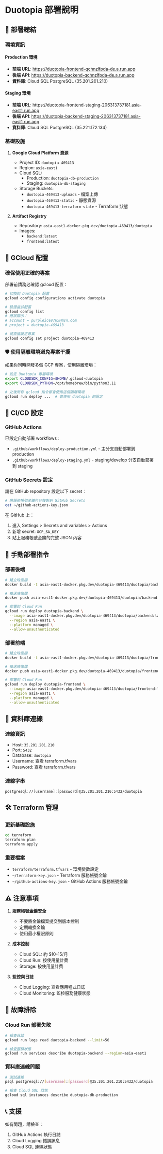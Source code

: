 # Duotopia 部署說明

## 🚀 部署總結

### 環境資訊

#### Production 環境
- **前端 URL**: https://duotopia-frontend-qchnzlfpda-de.a.run.app
- **後端 API**: https://duotopia-backend-qchnzlfpda-de.a.run.app
- **資料庫**: Cloud SQL PostgreSQL (35.201.201.210)

#### Staging 環境
- **前端 URL**: https://duotopia-frontend-staging-206313737181.asia-east1.run.app
- **後端 API**: https://duotopia-backend-staging-206313737181.asia-east1.run.app
- **資料庫**: Cloud SQL PostgreSQL (35.221.172.134)

### 基礎設施

1. **Google Cloud Platform 資源**
   - Project ID: `duotopia-469413`
   - Region: `asia-east1`
   - Cloud SQL: 
     - Production: `duotopia-db-production`
     - Staging: `duotopia-db-staging`
   - Storage Buckets:
     - `duotopia-469413-uploads` - 檔案上傳
     - `duotopia-469413-static` - 靜態資源
     - `duotopia-469413-terraform-state` - Terraform 狀態

2. **Artifact Registry**
   - Repository: `asia-east1-docker.pkg.dev/duotopia-469413/duotopia`
   - Images:
     - `backend:latest`
     - `frontend:latest`

## 🔧 GCloud 配置

### 確保使用正確的專案
部署前請務必確認 gcloud 配置：

```bash
# 切換到 Duotopia 配置
gcloud config configurations activate duotopia

# 驗證當前配置
gcloud config list
# 應該顯示：
# account = purpleice9765@msn.com  
# project = duotopia-469413

# 或直接設定專案
gcloud config set project duotopia-469413
```

### 🛡️ 使用隔離環境避免專案干擾
如果你同時開發多個 GCP 專案，使用隔離環境：

```bash
# 設定 Duotopia 專屬環境
export CLOUDSDK_CONFIG=$HOME/.gcloud-duotopia
export CLOUDSDK_PYTHON=/opt/homebrew/bin/python3.11

# 之後所有 gcloud 指令都會使用這個隔離環境
gcloud run deploy ...  # 會使用 duotopia 的設定
```

## 🔧 CI/CD 設定

### GitHub Actions

已設定自動部署 workflows：
- `.github/workflows/deploy-production.yml` - 主分支自動部署到 production
- `.github/workflows/deploy-staging.yml` - staging/develop 分支自動部署到 staging

### GitHub Secrets 設定

請在 GitHub repository 設定以下 secret：

```bash
# 將服務帳號金鑰內容複製到 GitHub Secrets
cat ~/github-actions-key.json
```

在 GitHub 上：
1. 進入 Settings > Secrets and variables > Actions
2. 新增 secret: `GCP_SA_KEY`
3. 貼上服務帳號金鑰的完整 JSON 內容

## 📝 手動部署指令

### 部署後端
```bash
# 建立映像檔
docker build -t asia-east1-docker.pkg.dev/duotopia-469413/duotopia/backend:latest -f backend/Dockerfile backend/

# 推送映像檔
docker push asia-east1-docker.pkg.dev/duotopia-469413/duotopia/backend:latest

# 部署到 Cloud Run
gcloud run deploy duotopia-backend \
  --image asia-east1-docker.pkg.dev/duotopia-469413/duotopia/backend:latest \
  --region asia-east1 \
  --platform managed \
  --allow-unauthenticated
```

### 部署前端
```bash
# 建立映像檔
docker build -t asia-east1-docker.pkg.dev/duotopia-469413/duotopia/frontend:latest -f frontend/Dockerfile frontend/

# 推送映像檔
docker push asia-east1-docker.pkg.dev/duotopia-469413/duotopia/frontend:latest

# 部署到 Cloud Run
gcloud run deploy duotopia-frontend \
  --image asia-east1-docker.pkg.dev/duotopia-469413/duotopia/frontend:latest \
  --region asia-east1 \
  --platform managed \
  --allow-unauthenticated
```

## 🔐 資料庫連線

### 連線資訊
- Host: `35.201.201.210`
- Port: `5432`
- Database: `duotopia`
- Username: 查看 terraform.tfvars
- Password: 查看 terraform.tfvars

### 連線字串
```
postgresql://[username]:[password]@35.201.201.210:5432/duotopia
```

## 🛠️ Terraform 管理

### 更新基礎設施
```bash
cd terraform
terraform plan
terraform apply
```

### 重要檔案
- `terraform/terraform.tfvars` - 環境變數設定
- `~/terraform-key.json` - Terraform 服務帳號金鑰
- `~/github-actions-key.json` - GitHub Actions 服務帳號金鑰

## ⚠️ 注意事項

1. **服務帳號金鑰安全**
   - 不要將金鑰檔案提交到版本控制
   - 定期輪換金鑰
   - 使用最小權限原則

2. **成本控制**
   - Cloud SQL: 約 $10-15/月
   - Cloud Run: 按使用量計費
   - Storage: 按使用量計費

3. **監控與日誌**
   - Cloud Logging: 查看應用程式日誌
   - Cloud Monitoring: 監控服務健康狀態

## 🚨 故障排除

### Cloud Run 部署失敗
```bash
# 檢查日誌
gcloud run logs read duotopia-backend --limit=50

# 檢查服務狀態
gcloud run services describe duotopia-backend --region=asia-east1
```

### 資料庫連線問題
```bash
# 測試連線
psql postgresql://[username]:[password]@35.201.201.210:5432/duotopia

# 檢查 Cloud SQL 狀態
gcloud sql instances describe duotopia-db-production
```

## 📞 支援

如有問題，請檢查：
1. GitHub Actions 執行日誌
2. Cloud Logging 錯誤訊息
3. Cloud SQL 連線狀態